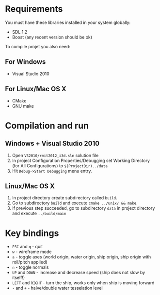 Requirements
============

You must have these libraries installed in your system globally:

* SDL 1.2
* Boost (any recent version should be ok)

To compile projet you also need:

For Windows
-----------

* Visual Studio 2010

For Linux/Mac OS X
------------------

* CMake
* GNU make


Compilation and run
===================

Windows + Visual Studio 2010
----------------------------

1. Open `VS2010/rmit2012_i3d.sln` solution file
2. In project Configuration Properties/Debugging set Working Directory (for All Configurations) to `$(ProjectDir)../data`
3. Hit `Debug->Start Debugging` menu entry.

Linux/Mac OS X
--------------

1. In project directory create subdirectory called `build`.
1. Go to subdirectory `build` and execute `cmake ../unix/ && make`.
1. If previous step succeeded, go to subdirectory `data` in project directory and execute `../build/main`

Key bindings
============
* `ESC` and `q` - quit
* `w` - wireframe mode
* `a` - toggle axes (world origin, water origin, ship origin, ship origin with roll/pitch applied)
* `n` - toggle normals
* `UP` and `DOWN` - increase and decrease speed (ship does not slow by itself!)
* `LEFT` and `RIGHT` - turn the ship, works only when ship is moving forward
* `-` and `+` - halve/double water tesselation level